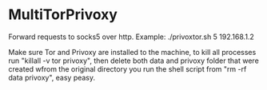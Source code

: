 # MultiTorPrivoxy
Forward requests to socks5 over http.
Example: ./privoxtor.sh 5 192.168.1.2

Make sure Tor and Privoxy are installed to the machine, to kill all processes run "killall -v tor privoxy", then delete both data and privoxy folder that were created wfrom the original directory you run the shell script from "rm -rf data privoxy", easy peasy.
